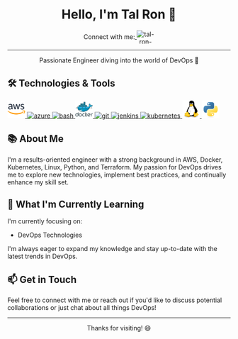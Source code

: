 <h1 align="center">Hello, I'm Tal Ron 👋</h1>
<p align="center">
  <a href="https://www.linkedin.com/in/tal-ron-498a63222/">
    <span style="display: inline-block; vertical-align: middle;">Connect with me:</span>
    <img src="https://raw.githubusercontent.com/rahuldkjain/github-profile-readme-generator/master/src/images/icons/Social/linked-in-alt.svg" alt="tal-ron-498a63222" height="30" width="40" style="display: inline-block; vertical-align: middle;" />
  </a>
</p>

---

<p align="center">Passionate Engineer diving into the world of DevOps 🚀</p>

## 🛠️ Technologies & Tools

<p align="left"> <a href="https://aws.amazon.com" target="_blank" rel="noreferrer"> <img src="https://raw.githubusercontent.com/devicons/devicon/master/icons/amazonwebservices/amazonwebservices-original-wordmark.svg" alt="aws" width="40" height="40"/> </a> <a href="https://azure.microsoft.com/en-in/" target="_blank" rel="noreferrer"> <img src="https://www.vectorlogo.zone/logos/microsoft_azure/microsoft_azure-icon.svg" alt="azure" width="40" height="40"/> </a> <a href="https://www.gnu.org/software/bash/" target="_blank" rel="noreferrer"> <img src="https://www.vectorlogo.zone/logos/gnu_bash/gnu_bash-icon.svg" alt="bash" width="40" height="40"/> </a> <a href="https://www.docker.com/" target="_blank" rel="noreferrer"> <img src="https://raw.githubusercontent.com/devicons/devicon/master/icons/docker/docker-original-wordmark.svg" alt="docker" width="40" height="40"/> </a> <a href="https://git-scm.com/" target="_blank" rel="noreferrer"> <img src="https://www.vectorlogo.zone/logos/git-scm/git-scm-icon.svg" alt="git" width="40" height="40"/> </a> <a href="https://www.jenkins.io" target="_blank" rel="noreferrer"> <img src="https://www.vectorlogo.zone/logos/jenkins/jenkins-icon.svg" alt="jenkins" width="40" height="40"/> </a> <a href="https://kubernetes.io" target="_blank" rel="noreferrer"> <img src="https://www.vectorlogo.zone/logos/kubernetes/kubernetes-icon.svg" alt="kubernetes" width="40" height="40"/> </a> <a href="https://www.linux.org/" target="_blank" rel="noreferrer"> <img src="https://raw.githubusercontent.com/devicons/devicon/master/icons/linux/linux-original.svg" alt="linux" width="40" height="40"/> </a> <a href="https://www.python.org" target="_blank" rel="noreferrer"> <img src="https://raw.githubusercontent.com/devicons/devicon/master/icons/python/python-original.svg" alt="python" width="40" height="40"/> </a> </p>

## 📚 About Me

I'm a results-oriented engineer with a strong background in AWS, Docker, Kubernetes, Linux, Python, and Terraform.  My passion for DevOps drives me to explore new technologies, implement best practices, and continually enhance my skill set.


## 🌱 What I'm Currently Learning

I'm currently focusing on:

- DevOps Technologies

I'm always eager to expand my knowledge and stay up-to-date with the latest trends in DevOps.

## 📫 Get in Touch

Feel free to connect with me or reach out if you'd like to discuss potential collaborations or just chat about all things DevOps!

---

<p align="center">Thanks for visiting! 😄</p>
